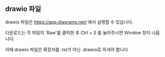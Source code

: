 ## drawio 파일  

drawio 파일은 https://app.diagrams.net/ 에서 실행할 수 있습니다.  
  
다운로드는 각 파일의 'Raw'를 클릭한 후 Ctrl + S 를 눌러주시면 Window 창이 나옵니다.

이때 drawio 파일은 확장자를 .txt가 아닌 .drawio로 하셔야 합니다
